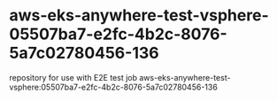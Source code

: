# aws-eks-anywhere-test-vsphere-05507ba7-e2fc-4b2c-8076-5a7c02780456-136
repository for use with E2E test job aws-eks-anywhere-test-vsphere:05507ba7-e2fc-4b2c-8076-5a7c02780456-136
